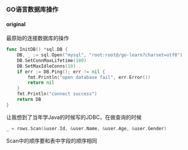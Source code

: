 ### GO语言数据库操作

#### original
最原始的连接数据库的操作
```go
func InitDB() *sql.DB {
	DB, _ := sql.Open("mysql", "root:root@/go-learn?charset=utf8")
	DB.SetConnMaxLifetime(100)
	DB.SetMaxIdleConns(10)
	if err := DB.Ping(); err != nil {
		fmt.Println("open database fail", err.Error())
		return nil
	}
	fmt.Println("connect success")
	return DB
}
```
让我想到了当年学Java的时候写的JDBC，在做查询的时候
```go
_ = rows.Scan(&user.Id, &user.Name, &user.Age, &user.Gender)
```
Scan中的顺序要和表中字段的顺序相同
